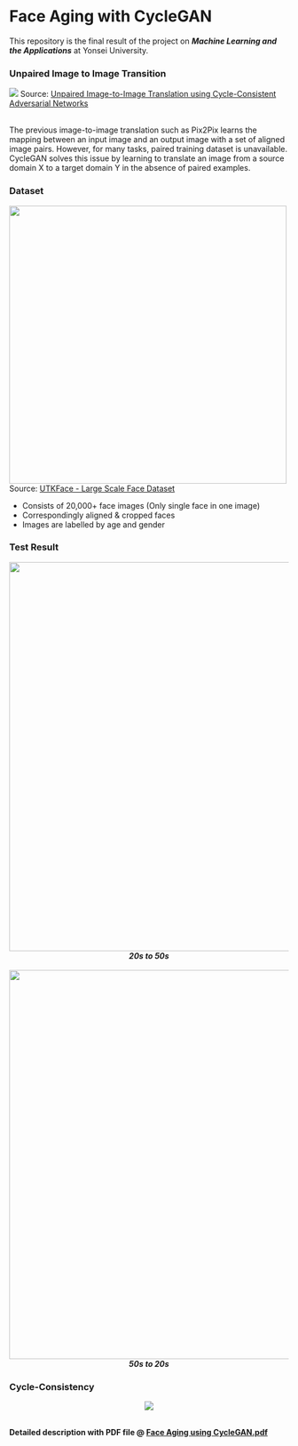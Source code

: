 # Face Aging with CycleGAN
This repository is the final result of the project on <B><I>Machine Learning and the Applications</I></B> at Yonsei University.

### Unpaired Image to Image Transition
<img src="https://junyanz.github.io/CycleGAN/images/teaser_high_res.jpg">
Source: <a href="https://junyanz.github.io/CycleGAN/" target="_blank">Unpaired Image-to-Image Translation using Cycle-Consistent Adversarial Networks</a>

<br>The previous image-to-image translation such as Pix2Pix learns the mapping between an input image and an output image with a set of aligned image pairs. However, for many tasks, paired training dataset is unavailable. CycleGAN solves this issue by learning to translate an image from a source domain X to a target domain Y in the absence of paired examples.

### Dataset
<img src="https://susanqq.github.io/UTKFace/icon/logoWall2.jpg" width="500">
Source: <a href="https://susanqq.github.io/UTKFace/" target="_blank">UTKFace - Large Scale Face Dataset</a>

* Consists of 20,000+ face images (Only single face in one image)
* Correspondingly aligned & cropped faces
* Images are labelled by age and gender


### Test Result
<p align="center">
  <img src="./datasets/face/20s_to_50s.png" width="700"><br>
  <b><I>20s to 50s</I></b>
  <br><br>
  <img src="./datasets/face/50s_to_20s.png" width="700"><br>
  <b><I>50s to 20s</I></b>
</p>

### Cycle-Consistency

<p align="center">
  <img src="./datasets/face/cyclic_consistency.png"><br>
</p>

<br>
<b>Detailed description with PDF file @ <a href="./Face Aging using CycleGAN.pdf" target="_blank">Face Aging using CycleGAN.pdf</a></b>
